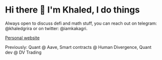 

<!--
**kakagri/kakagri** is a ✨ _special_ ✨ repository because its `README.md` (this file) appears on your GitHub profile.

Here are some ideas to get you started:

- 🔭 I’m currently working on ...
- 🌱 I’m currently learning ...
- 👯 I’m looking to collaborate on ...
- 🤔 I’m looking for help with ...
- 💬 Ask me about ...
- 📫 How to reach me: ...
- 😄 Pronouns: ...
- ⚡ Fun fact: ...
-->


<p align="center">
<h1>Hi there 👋 I'm Khaled, I do things </h1>
Always open to discuss defi and math stuff, you can reach out on telegram: @khaledgrira or on twitter: @iamkakagri.


[Personal website](https://www.khaledgrira.com)

Previously: Quant @ Aave, Smart contracts @ Human Divergence, Quant dev @ DV Trading
</p>
